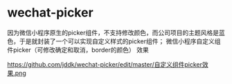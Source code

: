 # wechat-picker

因为微信小程序原生的picker组件，不支持修改颜色，而公司项目的主题风格是蓝色，于是就封装了一个可以实现自定义样式的picker组件；
微信小程序自定义组件picker（可修改确定和取消，border的颜色）
效果

https://github.com/jddk/wechat-picker/edit/master/自定义组件picker效果.png
